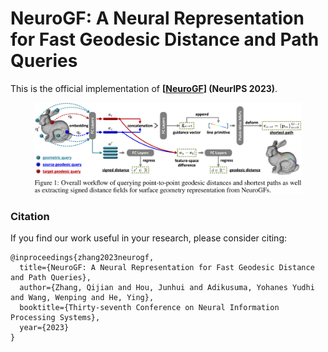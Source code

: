 # NeuroGF: A Neural Representation for Fast Geodesic Distance and Path Queries

This is the official implementation of **[[NeuroGF](https://arxiv.org/pdf/2306.00658.pdf)] (NeurIPS 2023)**.

<p align="center"> <img src="https://github.com/keeganhk/NeuroGF/blob/master/imgs/neurogf_ovft.png" width="85%"> </p>




### Citation
If you find our work useful in your research, please consider citing:

	@inproceedings{zhang2023neurogf,
	  title={NeuroGF: A Neural Representation for Fast Geodesic Distance and Path Queries},
	  author={Zhang, Qijian and Hou, Junhui and Adikusuma, Yohanes Yudhi and Wang, Wenping and He, Ying},
	  booktitle={Thirty-seventh Conference on Neural Information Processing Systems},
	  year={2023}
	}


